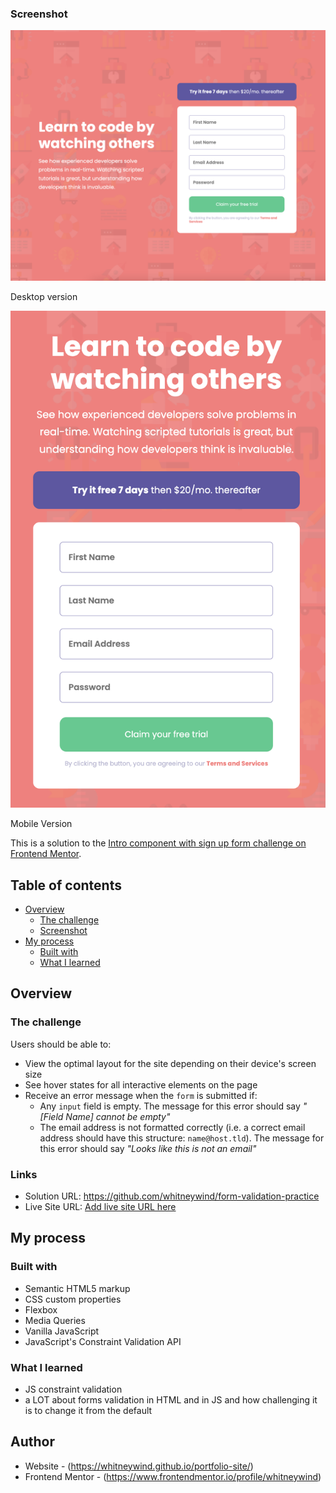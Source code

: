 ### Screenshot

![](./images/preview-desktop.png)

Desktop version

![](./images/mobile-screenshot.png)

Mobile Version

This is a solution to the [Intro component with sign up form challenge on Frontend Mentor](https://www.frontendmentor.io/challenges/intro-component-with-signup-form-5cf91bd49edda32581d28fd1).

## Table of contents

- [Overview](#overview)
  - [The challenge](#the-challenge)
  - [Screenshot](#screenshot)
- [My process](#my-process)
  - [Built with](#built-with)
  - [What I learned](#what-i-learned)


## Overview

### The challenge

Users should be able to:

- View the optimal layout for the site depending on their device's screen size
- See hover states for all interactive elements on the page
- Receive an error message when the `form` is submitted if:
  - Any `input` field is empty. The message for this error should say *"[Field Name] cannot be empty"*
  - The email address is not formatted correctly (i.e. a correct email address should have this structure: `name@host.tld`). The message for this error should say *"Looks like this is not an email"*


### Links

- Solution URL: https://github.com/whitneywind/form-validation-practice
- Live Site URL: [Add live site URL here](https://your-live-site-url.com)

## My process

### Built with

- Semantic HTML5 markup
- CSS custom properties
- Flexbox
- Media Queries
- Vanilla JavaScript
- JavaScript's Constraint Validation API



### What I learned

- JS constraint validation 
- a LOT about forms validation in HTML and in JS and how challenging it is to change it from the default





## Author

- Website - (https://whitneywind.github.io/portfolio-site/)
- Frontend Mentor - (https://www.frontendmentor.io/profile/whitneywind)


